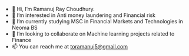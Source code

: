 - 👋 Hi, I’m Ramanuj Ray Choudhury.
- 👀 I’m interested in Anti money laundering and Financial risk
- 🌱 I’m currently studying MSC in Financial Markets and Technologies in Neoma BS
- 💞️ I’m looking to collaborate on Machine learning projects related to Finance
- 📫 You can reach me at toramanuj5@gmail.com

<!---
ramanuj-neoma/ramanuj-neoma is a ✨ special ✨ repository because its `README.md` (this file) appears on your GitHub profile.
You can click the Preview link to take a look at your changes.
--->
